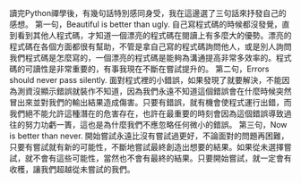 讀完Python禪學後，有幾句話特別感同身受，我在這邊選了三句話來抒發自己的感想。
第一句，Beautiful is better than ugly.
自己寫程式碼的時候都沒發覺，直到看到其他人程式碼，才知道一個漂亮的程式碼在閱讀上有多麼大的優勢。漂亮的程式碼在各個方面都很有幫助，不管是拿自己寫的程式碼詢問他人，或是別人詢問我們程式碼是怎麼寫的，一個漂亮的程式碼是能夠為溝通提高非常多效率的。程式碼的可讀性是非常重要的，有事我現在不斷在嘗試提升的。
第二句，Errors should never pass silently.
面對程式裡的小錯誤，如果發現了就要解決，不能因為測資沒顯示錯誤就裝作不知道，因為我們永遠不知道這個錯誤會在什麼時候突然冒出來並對我們的輸出結果造成傷害。只要有錯誤，就有機會使程式運行出錯，而我們絕不能允許這種潛在的危害存在，也許在最重要的時刻會因為這個錯誤導致過往的努力功虧一簣，這也是為什麼我們不應忽略任何微小的錯誤。
第三句，Now is better than never.
開始嘗試永遠比沒有嘗試過更好，不論面對的問題再困難，只要有嘗試就有新的可能性，不斷地嘗試最終創造出想要的結果。如果從未選擇嘗試，就不會有這些可能性，當然也不會有最終的結果。只要開始嘗試，就一定會有收穫，讓我們超越從未嘗試的我們。

